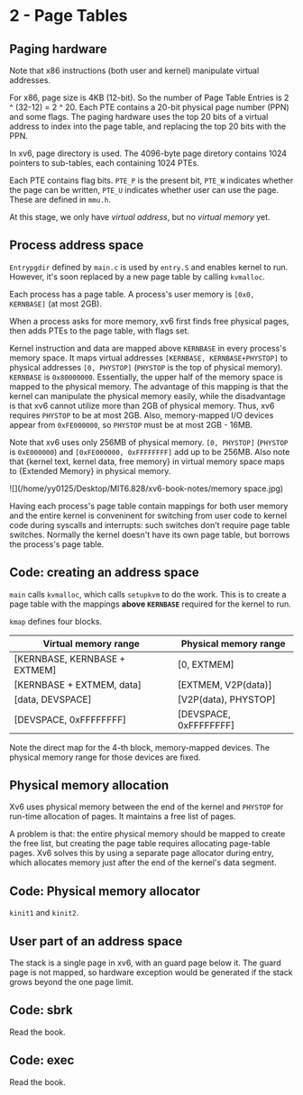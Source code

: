 # 2 - Page Tables



## Paging hardware

Note that x86 instructions (both user and kernel) manipulate virtual addresses. 

For x86, page size is 4KB (12-bit). So the number of Page Table Entries is 2 ^ (32-12) = 2 ^ 20. Each PTE contains a 20-bit physical page number (PPN) and some flags. The paging hardware uses the top 20 bits of a virtual address to index into the page table, and replacing the top 20 bits with the PPN. 

In xv6, page directory is used. The 4096-byte page diretory contains 1024 pointers to sub-tables, each containing 1024 PTEs.

Each PTE contains flag bits. `PTE_P` is the present bit, `PTE_W` indicates whether the page can be written, `PTE_U` indicates whether user can use the page. These are defined in `mmu.h`.

At this stage, we only have *virtual address*, but no *virtual memory* yet.



## Process address space

`Entrypgdir` defined by `main.c` is used by `entry.S` and enables kernel to run. However, it's soon replaced by a new page table by calling `kvmalloc`. 

Each process has a page table. A process's user memory is `[0x0, KERNBASE]` (at most 2GB).

When a process asks for more memory, xv6 first finds free physical pages, then adds PTEs to the page table, with flags set.  

Kernel instruction and data are mapped above `KERNBASE` in every process's memory space. It maps virtual addresses `[KERNBASE, KERNBASE+PHYSTOP]` to physical addresses `[0, PHYSTOP]` (`PHYSTOP` is the top of physical memory). `KERNBASE` is `0x80000000`. Essentially, the upper half of the memory space is mapped to the physical memory. The advantage of this mapping is that the kernel can manipulate the physical memory easily, while the disadvantage is that xv6 cannot utilize more than 2GB of physical memory. Thus, xv6 requires `PHYSTOP` to be at most 2GB. Also, memory-mapped I/O devices appear from `0xFE000000`, so `PHYSTOP` must be at most 2GB - 16MB.

Note that xv6 uses only 256MB of physical memory. `[0, PHYSTOP]` (`PHYSTOP` is `0xE000000`) and `[0xFE000000, 0xFFFFFFFF]` add up to be 256MB. Also note that {kernel text, kernel data, free memory} in virtual memory space maps to {Extended Memory} in physical memory. 

![](/home/yy0125/Desktop/MIT6.828/xv6-book-notes/memory space.jpg)

Having each process's page table contain mappings for both user memory and the entire kernel is conveninent for switching from user code to kernel code during syscalls and interrupts: such switches don't require page table switches. Normally the kernel doesn't have its own page table, but borrows the process's page table. 



## Code: creating an address space

`main` calls `kvmalloc`, which calls `setupkvm` to do the work. This is to create a page table with the mappings **above `KERNBASE`** required for the kernel to run. 

`kmap` defines four blocks.

| Virtual memory range          | Physical memory range  |
| ----------------------------- | ---------------------- |
| [KERNBASE, KERNBASE + EXTMEM] | [0, EXTMEM]            |
| [KERNBASE + EXTMEM, data]     | [EXTMEM, V2P(data)]    |
| [data, DEVSPACE]              | [V2P(data), PHYSTOP]   |
| [DEVSPACE, 0xFFFFFFFF]        | [DEVSPACE, 0xFFFFFFFF] |

Note the direct map for the 4-th block, memory-mapped devices. The physical memory range for those devices are fixed. 



## Physical memory allocation

Xv6 uses physical memory between the end of the kernel and `PHYSTOP` for run-time allocation of pages. It maintains a free list of pages. 

A problem is that: the entire physical memory should be mapped to create the free list, but creating the page table requires allocating page-table pages. Xv6 solves this by using a separate page allocator during entry, which allocates memory just after the end of the kernel's data segment. 



## Code: Physical memory allocator

`kinit1` and `kinit2`. 



## User part of an address space

The stack is a single page in xv6, with an guard page below it. The guard page is not mapped, so hardware exception would be generated if the stack grows beyond the one page limit. 



## Code: sbrk

Read the book.



## Code: exec

Read the book.